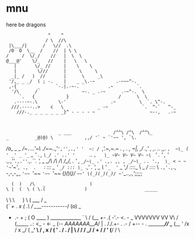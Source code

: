 # mnu

here be dragons

                    ^    ^
                   / \  //\
     |\___/|      /   \//  .\
     /O  O  \__  /    //  | \ \
    /     /  \/_/    //   |  \  \
    @___@'    \/_   //    |   \   \
       |       \/_ //     |    \    \
       |        \///      |     \     \
      _|_ /   )  //       |      \     _\
     '/,_ _ _/  ( ; -.    |    _ _\.-~        .-~~~^-.
     ,-{        _      `-.|.-~-.           .~         `.
      '/\      /                 ~-. _ .-~      .-~^-.  \
         `.   {            }                   /      \  \
       .----~-.\        \-'                 .~         \  `. \^-.
      ///.----..>    c   \             _ -~             `.  ^-`   ^-_
        ///-._ _ _ _ _ _ _}^ - - - - ~                     ~--,   .-~
        
        
        
                        _ ___                /^^\ /^\  /^^\_
    _          _@)@) \            ,,/ '` ~ `'~~ ', `\.
  _/o\_ _ _ _/~`.`...'~\        ./~~..,'`','',.,' '  ~:
 / `,'.~,~.~  .   , . , ~|,   ,/ .,' , ,. .. ,,.   `,  ~\_
( ' _' _ '_` _  '  .    , `\_/ .' ..' '  `  `   `..  `,   \_
 ~V~ V~ V~ V~ ~\ `   ' .  '    , ' .,.,''`.,.''`.,.``. ',   \_
  _/\ /\ /\ /\_/, . ' ,   `_/~\_ .' .,. ,, , _/~\_ `. `. '.,  \_
 < ~ ~ '~`'~'`, .,  .   `_: ::: \_ '      `_/ ::: \_ `.,' . ',  \_
  \ ' `_  '`_    _    ',/ _::_::_ \ _    _/ _::_::_ \   `.,'.,`., \-,-,-,_,_,
   `'~~ `'~~ `'~~ `'~~  \(_)(_)(_)/  `~~' \(_)(_)(_)/ ~'`\_.._,._,'_;_;_;_;_;
   
   
   
      (  )   /\   _                 (
    \ |  (  \ ( \.(               )                      _____
  \  \ \  `  `   ) \             (  ___                 / _   \
 (_`    \+   . x  ( .\            \/   \____-----------/ (o)   \_
- .-               \+  ;          (  O                           \____
                          )        \_____________  `              \  /
(__                +- .( -'.- <. - _  VVVVVVV VV V\                 \/
(_____            ._._: <_ - <- _  (--  _AAAAAAA__A_/                  |
  .    /./.+-  . .- /  +--  - .     \______________//_              \_______
  (__ ' /x  / x _/ (                                  \___'          \     /
 , x / ( '  . / .  /                                      |           \   /
    /  /  _/ /    +                                      /              \/
   '  (__/                                             /                  \
